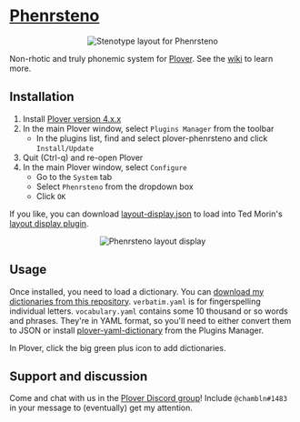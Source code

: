 # [Phenrsteno](https://github.com/chambln/plover-phenrsteno/wiki)

<p align="center"><img src="https://raw.githubusercontent.com/wiki/chambln/plover-phenrsteno/png/layout.png" alt="Stenotype layout for Phenrsteno"/> </p>

Non-rhotic and truly phonemic system for [Plover](https://github.com/openstenoproject/plover). See the [wiki](https://github.com/chambln/plover-phenrsteno/wiki) to learn more.

## Installation

1.  Install [Plover version 4.x.x][plover-releases]
2.  In the main Plover window, select `Plugins Manager` from the toolbar
      - In the plugins list, find and select plover-phenrsteno and click `Install/Update`
3.  Quit (Ctrl-q) and re-open Plover
4.  In the main Plover window, select `Configure`
      - Go to the `System` tab
      - Select `Phenrsteno` from the dropdown box
      - Click `OK`

If you like, you can download [layout-display.json][layout-display-json] to load into Ted Morin's [layout display plugin][plover-layout-display].  

<p align="center">
    <img src="https://raw.githubusercontent.com/wiki/chambln/plover-phenrsteno/png/layout-display.png" alt="Phenrsteno layout display"/>
</p>

## Usage

Once installed, you need to load a dictionary. You can [download my dictionaries from this repository](https://github.com/chambln/plover-phenrsteno/tree/master/yaml). `verbatim.yaml` is for fingerspelling individual letters. `vocabulary.yaml` contains some 10 thousand or so words and phrases. They're in YAML format, so you'll need to either convert them to JSON or install [plover-yaml-dictionary](plover-yaml-dictionary) from the Plugins Manager.
<!-- TODO: Set up automatic YAML-to-JSON conversion in this repo -->

In Plover, click the big green plus icon to add dictionaries.

## Support and discussion

Come and chat with us in the [Plover Discord group][discord]! Include `@chambln#1483` in your message to (eventually) get my attention.

[plover-releases]: https://github.com/openstenoproject/plover/releases
[layout-display-json]: https://github.com/chambln/plover-phenrsteno/blob/master/layout-display.json
[plover-layout-display]: https://github.com/morinted/plover_layout_display
[plover-yaml-dictionary]: https://github.com/nsmarkop/plover_yaml_dictionary
[discord]: https://discord.gg/0lQde43a6dGmAMp2
